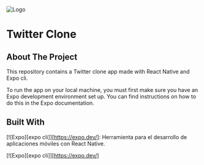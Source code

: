 ![Logo](https://upload.wikimedia.org/wikipedia/commons/thumb/4/4f/Twitter-logo.svg/56px-Twitter-logo.svg.png)

# Twitter Clone

## About The Project

This repository contains a Twitter clone app made with React Native and Expo cli.

To run the app on your local machine, you must first make sure you have an Expo development environment set up. You can find instructions on how to do this in the Expo documentation.

## Built With

[![Expo][expo cli]][https://expo.dev/]: Herramienta para el desarrollo de aplicaciones móviles con React Native.

[![Expo][expo cli]][https://expo.dev/]
